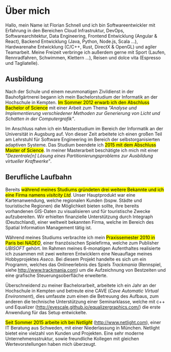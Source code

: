# Über mich

Hallo, mein Name ist Florian Schnell und ich bin Softwareentwickler mit Erfahrung in den Bereichen Cloud Infrastruktur, DevOps, Softwarearchitektur, Data Engineering, Frontend Entwicklung (Angular & React), Backend Entwicklung (Java, Python, Node.js, Scala ...), Hardwarenahe Entwicklung (C/C++, Rust, DirectX & OpenGL) und agiler Teamarbeit. Meine Freizeit verbringe ich außerdem gerne mit Sport (Laufen, Rennradfahren, Schwimmen, Klettern ...), Reisen und dolce vita (Espresso und Tagliatelle).

## Ausbildung

Nach der Schule und einem neunmonatigen Zivildienst in der Bauhofgärtnerei begann ich mein Bachelorstudium der Informatik an der Hochschule in Kempten. <mark>Im Sommer 2012 erwarb ich den Abschluss Bachelor of Science</mark> mit einer Arbeit zum Thema *"Analyse und Implementierung verschiedener Methoden zur Generierung von Licht und Schatten in der Computergrafik"*.

Im Anschluss nahm ich ein Masterstudium im Bereich der Informatik an der Universität in Augsburg auf. Von dieser Zeit arbeitete ich einen großen Teil am Lehrstuhl für Software Engineering im Bereich der selbstorganisierten adaptiven Systeme. Das Studium beendete ich <mark>2015 mit dem Abschluss Master of Science</mark>. In meiner Masterarbeit beschätigte ich mich mit einer *"Dezentrale[n] Lösung eines Partitionierungsproblems zur Ausbildung virtueller Kraftwerke"*.

## Berufliche Laufbahn

Bereits <mark>während meines Studiums gründeten drei weitere Bekannte und ich eine Firma namens *visitcity Ltd*</mark>. Unser Hauptprodukt war eine Kartenanwendung, welche regionalen Kunden (bspw. Städte und touristische Regionen) die Möglichkeit bieten sollte, ihre bereits vorhandenen GIS-Daten zu visualisieren und für touristische Zwecke aufzubereiten. Wir erhielten finanzielle Unterstützung durch Integraph (Deutschland), einer weltweit bekannten Firma, welche im Bereich des Spatial Information Management tätig ist.

Während meines Studiums verbrachte ich mein <mark>Praxissemester 2010 in Paris bei *NADEO*</mark>, einer französischen Spielefirma, welche zum Publisher *UBISOFT* gehört. Im Rahmen meines 6-monatigen Aufenthaltes realisierte ich zusammen mit zwei weiteren Entwicklern eine Neuauflage meines Hobbyprojektes *Aseco*. Bei diesem Projekt handelte es sich um ein Programm, welches das Onlineerlebnis des Spiels *Trackmania* (Rennspiel, siehe http://www.trackmania.com) um die Aufzeichnung von Bestzeiten und eine grafische Steuerungsoberfläche erweiterte.

Überschneidend zu meiner Bachelorarbeit, arbeitete ich ein Jahr an der Hochschule in Kempten und betreute eine CAVE (*Cave Automatic Virtual Environment*), dies umfasste zum einen die Betreuung des Aufbaus, zum anderen die technische Unterstützung einer Seminarklasse, welche mit c++ und Equalizer (http://eyescale.github.io/equalizergraphics.com/) die erste Anwendung für das Setup entwickelte.

<mark>Seit Sommer 2015 arbeite ich bei *Netlight*</mark> (http://www.netlight.com), einer IT Beratung aus Schweden, mit einer Niederlassung in München. Netlight bietet eine vielzahl von Kunden und Projekten. Eine sehr moderne Unternehmensstruktur, sowie freundliche Kollegen mit gleichen Wertevorstellungen haben mich überzeugt.